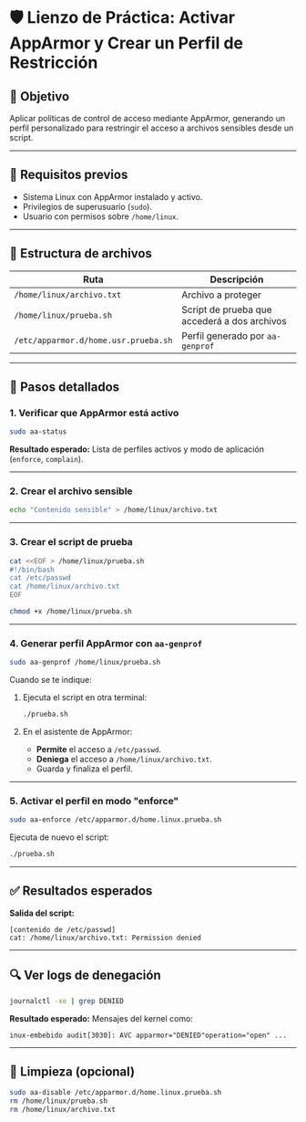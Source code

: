# 🛡️ Lienzo de Práctica: Activar AppArmor y Crear un Perfil de Restricción

## 🎯 Objetivo
Aplicar políticas de control de acceso mediante AppArmor, generando un perfil personalizado para restringir el acceso a archivos sensibles desde un script.

---

## 🧱 Requisitos previos

- Sistema Linux con AppArmor instalado y activo.
- Privilegios de superusuario (`sudo`).
- Usuario con permisos sobre `/home/linux`.

---

## 📁 Estructura de archivos

| Ruta                                  | Descripción                                 |
|---------------------------------------|---------------------------------------------|
| `/home/linux/archivo.txt`           | Archivo a proteger                           |
| `/home/linux/prueba.sh`             | Script de prueba que accederá a dos archivos |
| `/etc/apparmor.d/home.usr.prueba.sh`  | Perfil generado por `aa-genprof`             |

---

## 🧪 Pasos detallados

### 1. Verificar que AppArmor está activo
```bash
sudo aa-status
```
**Resultado esperado:** Lista de perfiles activos y modo de aplicación (`enforce`, `complain`).

---

### 2. Crear el archivo sensible
```bash
echo "Contenido sensible" > /home/linux/archivo.txt
```

---

### 3. Crear el script de prueba
```bash
cat <<EOF > /home/linux/prueba.sh
#!/bin/bash
cat /etc/passwd
cat /home/linux/archivo.txt
EOF

chmod +x /home/linux/prueba.sh
```

---

### 4. Generar perfil AppArmor con `aa-genprof`
```bash
sudo aa-genprof /home/linux/prueba.sh
```

Cuando se te indique:

1. Ejecuta el script en otra terminal:
   ```bash
   ./prueba.sh
   ```

2. En el asistente de AppArmor:
   - **Permite** el acceso a `/etc/passwd`.
   - **Deniega** el acceso a `/home/linux/archivo.txt`.
   - Guarda y finaliza el perfil.

---

### 5. Activar el perfil en modo "enforce"
```bash
sudo aa-enforce /etc/apparmor.d/home.linux.prueba.sh
```

Ejecuta de nuevo el script:
```bash
./prueba.sh
```

---

## ✅ Resultados esperados

**Salida del script:**
```
[contenido de /etc/passwd]
cat: /home/linux/archivo.txt: Permission denied
```

---

## 🔍 Ver logs de denegación

```bash
journalctl -xe | grep DENIED
```

**Resultado esperado:** Mensajes del kernel como:
```
inux-embebido audit[3030]: AVC apparmor="DENIED"operation="open" ...
```

---

## 🧹 Limpieza (opcional)

```bash
sudo aa-disable /etc/apparmor.d/home.linux.prueba.sh
rm /home/linux/prueba.sh
rm /home/linux/archivo.txt
```


